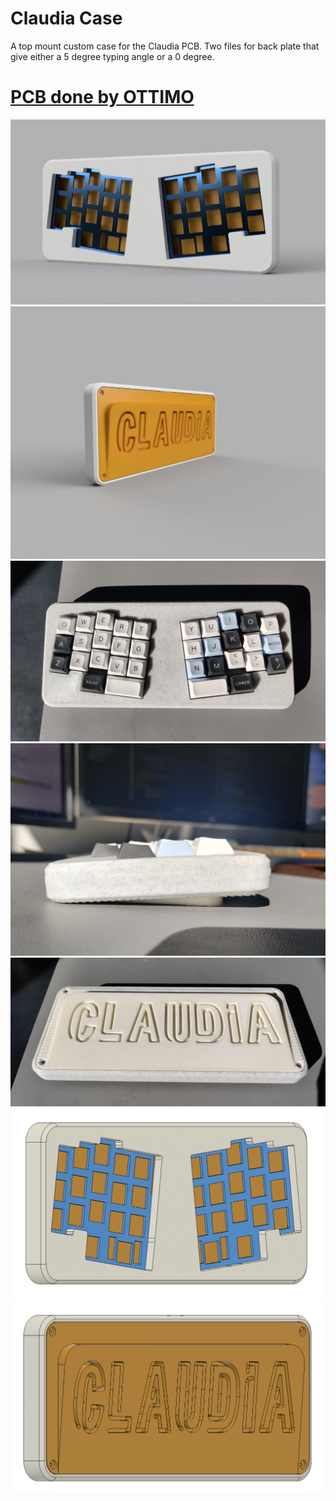 # Claudia Case
A top mount custom case for the Claudia PCB. Two files for back plate that give either a 5 degree typing angle or a 0 degree.  
#   [PCB done by OTTIMO](https://github.com/subottimale/Claudia)


<img src="https://github.com/drewfowler/Drew...-Open-Source-Projects/blob/main/Claudia/pics/claudia_render_front.png" /> 
<img src="https://github.com/drewfowler/Drew...-Open-Source-Projects/blob/main/Claudia/pics/claudia_back_render.png" /> 
<img src="https://github.com/drewfowler/Drew...-Open-Source-Projects/blob/main/Claudia/pics/claudia_real_front.jpg" /> 
<img src="https://github.com/drewfowler/Drew...-Open-Source-Projects/blob/main/Claudia/pics/claudia_real_side.jpg" /> 
<img src="https://github.com/drewfowler/Drew...-Open-Source-Projects/blob/main/Claudia/pics/claudia_real_back.jpg" /> 
<img src="https://github.com/drewfowler/Drew...-Open-Source-Projects/blob/main/Claudia/pics/claudia_front.png" /> 
<img src="https://github.com/drewfowler/Drew...-Open-Source-Projects/blob/main/Claudia/pics/claudia_rear.png" /> 


